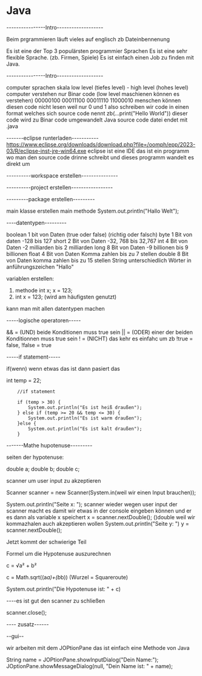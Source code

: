 # Java

----------------Intro-------------------

Beim prgrammieren läuft vieles auf englisch zb Dateinbennenung

Es ist eine der Top 3 populärsten programmier Sprachen
Es ist eine sehr flexible Sprache. (zb. Firmen, Spiele)
Es ist einfach einen Job zu finden mit Java.

----------------Intro-------------------

computer sprachen skala low level (tiefes level) - high level (hohes level)
computer verstehen nur Binar code (low level maschienen können es verstehen) 00000100 00011100 00011110 11000010
menschen können diesen code nicht lesen weil nur 0 und 1 also schreiben wir code in einen format welches sich source code nennt zb(...print("Hello World"))
dieser code wird zu Binar code umgewandelt
Java source code datei endet mit .java  

-------eclipse runterladen----------- https://www.eclipse.org/downloads/download.php?file=/oomph/epp/2023-03/R/eclipse-inst-jre-win64.exe
eclipse ist eine IDE das ist ein programm wo man den source code drinne schreibt und dieses programm wandelt es direkt um

----------workspace erstellen---------------

----------project erstellen-----------------

---------package erstellen---------

main klasse erstellen
main methode
System.out.println("Hallo Welt");

----datentypen---------

boolean 1 bit von Daten (true oder false) (richtig oder falsch)
byte 1 Bit von daten -128 bis 127
short 2 Bit von Daten -32, 768 bis 32,767
int 4 Bit von Daten -2 milliarden bis 2 milliarden
long 8 Bit von Daten -9 billionen bis 9 billionen
float 4 Bit von Daten Komma zahlen bis zu 7 stellen
double 8 Bit von Daten komma zahlen bis zu 15 stellen
String unterschiedlich Wörter in anführungszeichen "Hallo"

variablen erstellen:

1. methode int x;
   x = 123;
2. int x = 123; (wird am häufigsten genutzt)

kann man mit allen datentypen machen

-----logische operatoren-----

&& = (UND) beide Konditionen muss true sein
|| = (ODER) einer der beiden Konditionnen muss true sein
! = (NICHT) das kehr es einfahc um zb !true = false, !false = true

-----if statement-----

if(wenn) wenn etwas das ist dann pasiert das

int temp = 22;

        //if statement

        if (temp > 30) {
            System.out.println("Es ist heiß draußen");
        } else if (temp >= 20 && temp <= 30) {
            System.out.println("Es ist warm draußen");
        }else {
            System.out.println("Es ist kalt draußen");
        }

-------Mathe hupotenuse---------

seiten der hypotenuse:

double a;
double b;
double c;

scanner um user input zu akzeptieren

Scanner scanner = new Scanner(System.in(weil wir einen Input brauchen));

System.out.println("Seite x: ");
scanner wieder wegen user input
der scanner macht es damit wir etwas in der console eingeben können und er es dann als variable x speichert
x = scanner.nextDouble(); ()double weil wir kommazhalen auch akzeptieren wollen
System.out.println("Seite y: ")
y = scanner.nextDouble();

Jetzt kommt der schwierige Teil

Formel um die Hypotenuse auszurechnen

c = √a² + b²

c = Math.sqrt((a*a)+(b*b)) (Wurzel = Squareroute)

System.out.println("Die Hypotenuse ist: " + c)

----es ist gut den scanner zu schließen 

scanner.close();

---- zusatz------

--gui--

wir arbeiten mit dem JOPtionPane das ist einfach eine Methode von Java

String name = JOPtionPane.showInputDialog("Dein Name:");
JOptionPane.showMessageDialog(null, "Dein Name ist: " + name);


